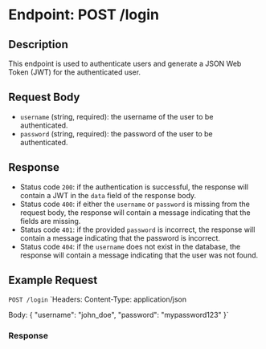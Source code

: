# Endpoint: POST /login

## Description
This endpoint is used to authenticate users and generate a JSON Web Token (JWT) for the authenticated user.

## Request Body
- `username` (string, required): the username of the user to be authenticated.
- `password` (string, required): the password of the user to be authenticated.

## Response
- Status code `200`: if the authentication is successful, the response will contain a JWT in the `data` field of the response body.
- Status code `400`: if either the `username` or `password` is missing from the request body, the response will contain a message indicating that the fields are missing.
- Status code `401`: if the provided `password` is incorrect, the response will contain a message indicating that the password is incorrect.
- Status code `404`: if the `username` does not exist in the database, the response will contain a message indicating that the user was not found.

## Example Request

`POST /login`
`Headers:
Content-Type: application/json

Body:
{
  "username": "john_doe",
  "password": "mypassword123"
}`

### Response
